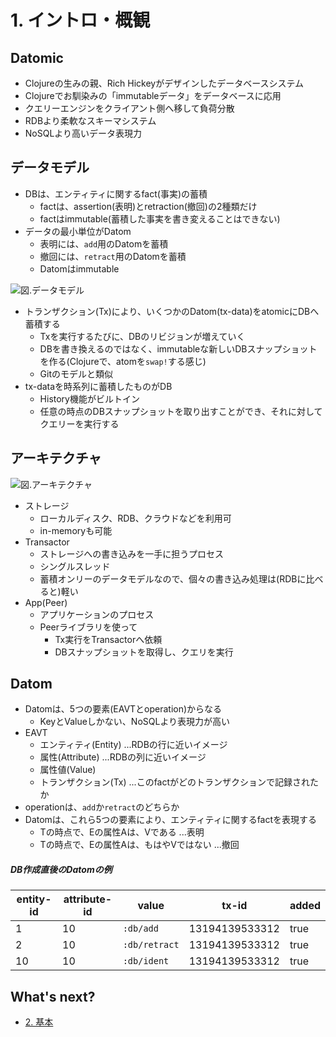 # 1. イントロ・概観

## Datomic
- Clojureの生みの親、Rich Hickeyがデザインしたデータベースシステム
- Clojureでお馴染みの「immutableデータ」をデータベースに応用
- クエリーエンジンをクライアント側へ移して負荷分散
- RDBより柔軟なスキーマシステム
- NoSQLより高いデータ表現力

## データモデル
- DBは、エンティティに関するfact(事実)の蓄積
  - factは、assertion(表明)とretraction(撤回)の2種類だけ
  - factはimmutable(蓄積した事実を書き変えることはできない)
- データの最小単位がDatom
  - 表明には、`add`用のDatomを蓄積
  - 撤回には、`retract`用のDatomを蓄積
  - Datomはimmutable


![図.データモデル](img/model.png)

- トランザクション(Tx)により、いくつかのDatom(tx-data)をatomicにDBへ蓄積する
  - Txを実行するたびに、DBのリビジョンが増えていく
  - DBを書き換えるのではなく、immutableな新しいDBスナップショットを作る(Clojureで、atomを`swap!`する感じ)
  - Gitのモデルと類似
- tx-dataを時系列に蓄積したものがDB
  - History機能がビルトイン
  - 任意の時点のDBスナップショットを取り出すことができ、それに対してクエリーを実行する

## アーキテクチャ
![図.アーキテクチャ](img/arc.png)

- ストレージ
  - ローカルディスク、RDB、クラウドなどを利用可
  - in-memoryも可能
- Transactor
  - ストレージへの書き込みを一手に担うプロセス
  - シングルスレッド
  - 蓄積オンリーのデータモデルなので、個々の書き込み処理は(RDBに比べると)軽い
- App(Peer)
  - アプリケーションのプロセス
  - Peerライブラリを使って
    - Tx実行をTransactorへ依頼
    - DBスナップショットを取得し、クエリを実行

## Datom

- Datomは、5つの要素(EAVTとoperation)からなる
  - KeyとValueしかない、NoSQLより表現力が高い
- EAVT
  - エンティティ(Entity) ...RDBの行に近いイメージ
  - 属性(Attribute) ...RDBの列に近いイメージ
  - 属性値(Value)
  - トランザクション(Tx) ...このfactがどのトランザクションで記録されたか
- operationは、`add`か`retract`のどちらか
- Datomは、これら5つの要素により、エンティティに関するfactを表現する
  - Tの時点で、Eの属性Aは、Vである ...表明
  - Tの時点で、Eの属性Aは、もはやVではない ...撤回

##### DB作成直後のDatomの例

|entity-id |attribute-id |value        |tx-id         |added|
|----------|-------------|-------------|--------------|-----|
|1         |10           |`:db/add`    |13194139533312|true |
|2         |10           |`:db/retract`|13194139533312|true |
|10        |10           |`:db/ident`  |13194139533312|true |

## What's next?
- [2. 基本](2-basics.md)
